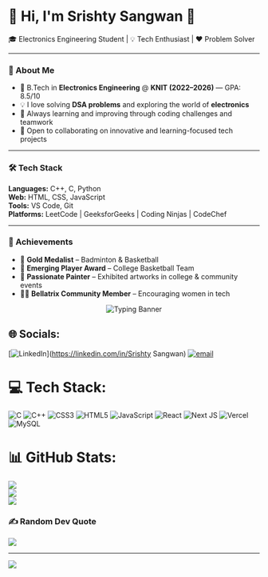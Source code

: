 # 💫 Hi, I'm Srishty Sangwan 👋  
🎓 Electronics Engineering Student | 💡 Tech Enthusiast | ❤️ Problem Solver  

---

### 🚀 About Me  
- 🎯 B.Tech in **Electronics Engineering** @ **KNIT (2022–2026)** — GPA: 8.5/10  
- 💡 I love solving **DSA problems** and exploring the world of **electronics**  
- 🌱 Always learning and improving through coding challenges and teamwork  
- 🤝 Open to collaborating on innovative and learning-focused tech projects  

---

### 🛠 Tech Stack  
**Languages:** C++, C, Python  
**Web:** HTML, CSS, JavaScript  
**Tools:** VS Code, Git  
**Platforms:** LeetCode | GeeksforGeeks | Coding Ninjas | CodeChef  

---

### 🏅 Achievements  
- 🥇 **Gold Medalist** – Badminton & Basketball  
- 🏀 **Emerging Player Award** – College Basketball Team  
- 🎨 **Passionate Painter** – Exhibited artworks in college & community events  
- 👩‍💻 **Bellatrix Community Member** – Encouraging women in tech  

<!-- Floating Typing Banner -->
<p align="center">
  <img src="https://readme-typing-svg.demolab.com?font=Poppins&size=28&duration=3000&pause=800&color=00C4FF&center=true&vCenter=true&width=700&lines=💡+DSA+Problem+Solver;⚡+Electronics+Enthusiast;🚀+Tech+Learner+%26+Innovator" alt="Typing Banner" />
</p>


## 🌐 Socials:
[![LinkedIn](https://img.shields.io/badge/LinkedIn-%230077B5.svg?logo=linkedin&logoColor=white)](https://linkedin.com/in/Srishty Sangwan) [![email](https://img.shields.io/badge/Email-D14836?logo=gmail&logoColor=white)](mailto:sangwansrishty63@gmail.com) 

# 💻 Tech Stack:
![C](https://img.shields.io/badge/c-%2300599C.svg?style=for-the-badge&logo=c&logoColor=white) ![C++](https://img.shields.io/badge/c++-%2300599C.svg?style=for-the-badge&logo=c%2B%2B&logoColor=white) ![CSS3](https://img.shields.io/badge/css3-%231572B6.svg?style=for-the-badge&logo=css3&logoColor=white) ![HTML5](https://img.shields.io/badge/html5-%23E34F26.svg?style=for-the-badge&logo=html5&logoColor=white) ![JavaScript](https://img.shields.io/badge/javascript-%23323330.svg?style=for-the-badge&logo=javascript&logoColor=%23F7DF1E) ![React](https://img.shields.io/badge/react-%2320232a.svg?style=for-the-badge&logo=react&logoColor=%2361DAFB) ![Next JS](https://img.shields.io/badge/Next-black?style=for-the-badge&logo=next.js&logoColor=white) ![Vercel](https://img.shields.io/badge/vercel-%23000000.svg?style=for-the-badge&logo=vercel&logoColor=white) ![MySQL](https://img.shields.io/badge/mysql-4479A1.svg?style=for-the-badge&logo=mysql&logoColor=white)
# 📊 GitHub Stats:
![](https://github-readme-stats.vercel.app/api?username=Srishty987&theme=dark&hide_border=false&include_all_commits=false&count_private=false)<br/>
![](https://nirzak-streak-stats.vercel.app/?user=Srishty987&theme=dark&hide_border=false)<br/>
![](https://github-readme-stats.vercel.app/api/top-langs/?username=Srishty987&theme=dark&hide_border=false&include_all_commits=false&count_private=false&layout=compact)

### ✍️ Random Dev Quote
![](https://quotes-github-readme.vercel.app/api?type=horizontal&theme=radical)

---
[![](https://visitcount.itsvg.in/api?id=Srishty987&icon=0&color=0)](https://visitcount.itsvg.in)

<!-- Proudly created with GPRM ( https://gprm.itsvg.in ) -->
